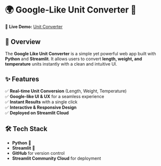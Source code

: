 # 🌍 Google-Like Unit Converter 🔄  

🚀 **Live Demo:** [Unit Converter](https://unitconvert.streamlit.app/)  

## 📌 Overview  
The **Google Like Unit Converter** is a simple yet powerful web app built with **Python** and **Streamlit**. It allows users to convert **length, weight, and temperature** units instantly with a clean and intuitive UI.

## ✨ Features  
✅ **Real-time Unit Conversion** (Length, Weight, Temperature)  
✅ **Google-like UI & UX** for a seamless experience  
✅ **Instant Results** with a single click  
✅ **Interactive & Responsive Design**  
✅ **Deployed on Streamlit Cloud**  

## 🛠 Tech Stack  
- **Python** 🐍  
- **Streamlit** 🎈  
- **GitHub** for version control  
- **Streamlit Community Cloud** for deployment  



